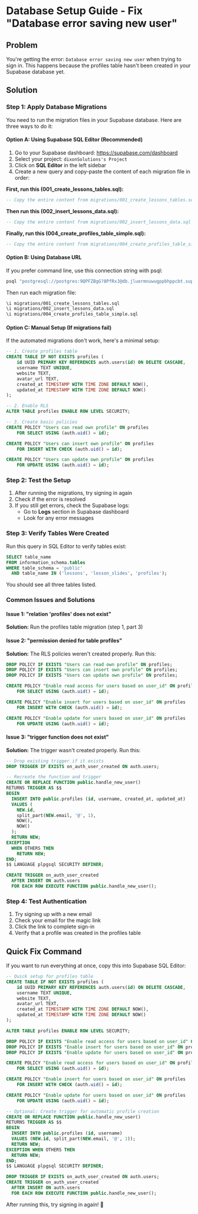 # Database Setup Guide - Fix "Database error saving new user"

## Problem
You're getting the error: `Database error saving new user` when trying to sign in. This happens because the profiles table hasn't been created in your Supabase database yet.

## Solution

### Step 1: Apply Database Migrations

You need to run the migration files in your Supabase database. Here are three ways to do it:

#### Option A: Using Supabase SQL Editor (Recommended)

1. Go to your Supabase dashboard: https://supabase.com/dashboard
2. Select your project: `dixonSolutions's Project`
3. Click on **SQL Editor** in the left sidebar
4. Create a new query and copy-paste the content of each migration file in order:

**First, run this (001_create_lessons_tables.sql):**
```sql
-- Copy the entire content from migrations/001_create_lessons_tables.sql
```

**Then run this (002_insert_lessons_data.sql):**
```sql
-- Copy the entire content from migrations/002_insert_lessons_data.sql
```

**Finally, run this (004_create_profiles_table_simple.sql):**
```sql
-- Copy the entire content from migrations/004_create_profiles_table_simple.sql
```

#### Option B: Using Database URL

If you prefer command line, use this connection string with psql:

```bash
psql "postgresql://postgres:9QPFZBgG?8PfRxJ@db.jluermnuwugppbhppcbt.supabase.co:5432/postgres"
```

Then run each migration file:
```bash
\i migrations/001_create_lessons_tables.sql
\i migrations/002_insert_lessons_data.sql
\i migrations/004_create_profiles_table_simple.sql
```

#### Option C: Manual Setup (If migrations fail)

If the automated migrations don't work, here's a minimal setup:

```sql
-- 1. Create profiles table
CREATE TABLE IF NOT EXISTS profiles (
    id UUID PRIMARY KEY REFERENCES auth.users(id) ON DELETE CASCADE,
    username TEXT UNIQUE,
    website TEXT,
    avatar_url TEXT,
    created_at TIMESTAMP WITH TIME ZONE DEFAULT NOW(),
    updated_at TIMESTAMP WITH TIME ZONE DEFAULT NOW()
);

-- 2. Enable RLS
ALTER TABLE profiles ENABLE ROW LEVEL SECURITY;

-- 3. Create basic policies
CREATE POLICY "Users can read own profile" ON profiles
    FOR SELECT USING (auth.uid() = id);

CREATE POLICY "Users can insert own profile" ON profiles
    FOR INSERT WITH CHECK (auth.uid() = id);

CREATE POLICY "Users can update own profile" ON profiles
    FOR UPDATE USING (auth.uid() = id);
```

### Step 2: Test the Setup

1. After running the migrations, try signing in again
2. Check if the error is resolved
3. If you still get errors, check the Supabase logs:
   - Go to **Logs** section in Supabase dashboard
   - Look for any error messages

### Step 3: Verify Tables Were Created

Run this query in SQL Editor to verify tables exist:

```sql
SELECT table_name 
FROM information_schema.tables 
WHERE table_schema = 'public' 
  AND table_name IN ('lessons', 'lesson_slides', 'profiles');
```

You should see all three tables listed.

### Common Issues and Solutions

#### Issue 1: "relation 'profiles' does not exist"
**Solution:** Run the profiles table migration (step 1, part 3)

#### Issue 2: "permission denied for table profiles"
**Solution:** The RLS policies weren't created properly. Run this:

```sql
DROP POLICY IF EXISTS "Users can read own profile" ON profiles;
DROP POLICY IF EXISTS "Users can insert own profile" ON profiles;
DROP POLICY IF EXISTS "Users can update own profile" ON profiles;

CREATE POLICY "Enable read access for users based on user_id" ON profiles
    FOR SELECT USING (auth.uid() = id);

CREATE POLICY "Enable insert for users based on user_id" ON profiles
    FOR INSERT WITH CHECK (auth.uid() = id);

CREATE POLICY "Enable update for users based on user_id" ON profiles
    FOR UPDATE USING (auth.uid() = id);
```

#### Issue 3: "trigger function does not exist"
**Solution:** The trigger wasn't created properly. Run this:

```sql
-- Drop existing trigger if it exists
DROP TRIGGER IF EXISTS on_auth_user_created ON auth.users;

-- Recreate the function and trigger
CREATE OR REPLACE FUNCTION public.handle_new_user()
RETURNS TRIGGER AS $$
BEGIN
  INSERT INTO public.profiles (id, username, created_at, updated_at)
  VALUES (
    NEW.id,
    split_part(NEW.email, '@', 1),
    NOW(),
    NOW()
  );
  RETURN NEW;
EXCEPTION
  WHEN OTHERS THEN
    RETURN NEW;
END;
$$ LANGUAGE plpgsql SECURITY DEFINER;

CREATE TRIGGER on_auth_user_created
  AFTER INSERT ON auth.users
  FOR EACH ROW EXECUTE FUNCTION public.handle_new_user();
```

### Step 4: Test Authentication

1. Try signing up with a new email
2. Check your email for the magic link
3. Click the link to complete sign-in
4. Verify that a profile was created in the profiles table

## Quick Fix Command

If you want to run everything at once, copy this into Supabase SQL Editor:

```sql
-- Quick setup for profiles table
CREATE TABLE IF NOT EXISTS profiles (
    id UUID PRIMARY KEY REFERENCES auth.users(id) ON DELETE CASCADE,
    username TEXT UNIQUE,
    website TEXT,
    avatar_url TEXT,
    created_at TIMESTAMP WITH TIME ZONE DEFAULT NOW(),
    updated_at TIMESTAMP WITH TIME ZONE DEFAULT NOW()
);

ALTER TABLE profiles ENABLE ROW LEVEL SECURITY;

DROP POLICY IF EXISTS "Enable read access for users based on user_id" ON profiles;
DROP POLICY IF EXISTS "Enable insert for users based on user_id" ON profiles;
DROP POLICY IF EXISTS "Enable update for users based on user_id" ON profiles;

CREATE POLICY "Enable read access for users based on user_id" ON profiles
    FOR SELECT USING (auth.uid() = id);

CREATE POLICY "Enable insert for users based on user_id" ON profiles
    FOR INSERT WITH CHECK (auth.uid() = id);

CREATE POLICY "Enable update for users based on user_id" ON profiles
    FOR UPDATE USING (auth.uid() = id);

-- Optional: Create trigger for automatic profile creation
CREATE OR REPLACE FUNCTION public.handle_new_user()
RETURNS TRIGGER AS $$
BEGIN
  INSERT INTO public.profiles (id, username)
  VALUES (NEW.id, split_part(NEW.email, '@', 1));
  RETURN NEW;
EXCEPTION WHEN OTHERS THEN
  RETURN NEW;
END;
$$ LANGUAGE plpgsql SECURITY DEFINER;

DROP TRIGGER IF EXISTS on_auth_user_created ON auth.users;
CREATE TRIGGER on_auth_user_created
  AFTER INSERT ON auth.users
  FOR EACH ROW EXECUTE FUNCTION public.handle_new_user();
```

After running this, try signing in again! 🎉 